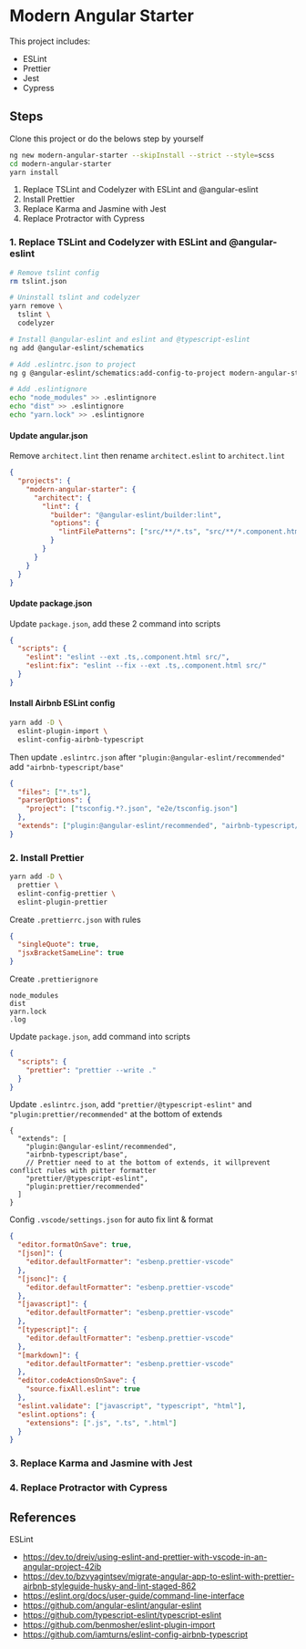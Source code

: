 # Modern Angular Starter

This project includes:

- ESLint
- Prettier
- Jest
- Cypress

## Steps

Clone this project or do the belows step by yourself

```bash
ng new modern-angular-starter --skipInstall --strict --style=scss
cd modern-angular-starter
yarn install
```

1. Replace TSLint and Codelyzer with ESLint and @angular-eslint
2. Install Prettier
3. Replace Karma and Jasmine with Jest
4. Replace Protractor with Cypress

### 1. Replace TSLint and Codelyzer with ESLint and @angular-eslint

```bash
# Remove tslint config
rm tslint.json

# Uninstall tslint and codelyzer
yarn remove \
  tslint \
  codelyzer

# Install @angular-eslint and eslint and @typescript-eslint
ng add @angular-eslint/schematics

# Add .eslintrc.json to project
ng g @angular-eslint/schematics:add-config-to-project modern-angular-starter

# Add .eslintignore
echo "node_modules" >> .eslintignore
echo "dist" >> .eslintignore
echo "yarn.lock" >> .eslintignore
```

#### Update angular.json

Remove `architect.lint` then rename `architect.eslint` to `architect.lint`

```json
{
  "projects": {
    "modern-angular-starter": {
      "architect": {
        "lint": {
          "builder": "@angular-eslint/builder:lint",
          "options": {
            "lintFilePatterns": ["src/**/*.ts", "src/**/*.component.html"]
          }
        }
      }
    }
  }
}
```

#### Update package.json

Update `package.json`, add these 2 command into scripts

```json
{
  "scripts": {
    "eslint": "eslint --ext .ts,.component.html src/",
    "eslint:fix": "eslint --fix --ext .ts,.component.html src/"
  }
}
```

#### Install Airbnb ESLint config

```bash
yarn add -D \
  eslint-plugin-import \
  eslint-config-airbnb-typescript
```

Then update `.eslintrc.json` after `"plugin:@angular-eslint/recommended"` add `"airbnb-typescript/base"`

```json
{
  "files": ["*.ts"],
  "parserOptions": {
    "project": ["tsconfig.*?.json", "e2e/tsconfig.json"]
  },
  "extends": ["plugin:@angular-eslint/recommended", "airbnb-typescript/base"]
}
```

### 2. Install Prettier

```bash
yarn add -D \
  prettier \
  eslint-config-prettier \
  eslint-plugin-prettier
```

Create `.prettierrc.json` with rules

```json
{
  "singleQuote": true,
  "jsxBracketSameLine": true
}
```

Create `.prettierignore`

```ignore
node_modules
dist
yarn.lock
.log
```

Update `package.json`, add command into scripts

```json
{
  "scripts": {
    "prettier": "prettier --write ."
  }
}
```

Update `.eslintrc.json`, add `"prettier/@typescript-eslint"` and `"plugin:prettier/recommended"` at the bottom of extends

```jsonc
{
  "extends": [
    "plugin:@angular-eslint/recommended",
    "airbnb-typescript/base",
    // Prettier need to at the bottom of extends, it willprevent conflict rules with pitter formatter
    "prettier/@typescript-eslint",
    "plugin:prettier/recommended"
  ]
}
```

Config `.vscode/settings.json` for auto fix lint & format

```json
{
  "editor.formatOnSave": true,
  "[json]": {
    "editor.defaultFormatter": "esbenp.prettier-vscode"
  },
  "[jsonc]": {
    "editor.defaultFormatter": "esbenp.prettier-vscode"
  },
  "[javascript]": {
    "editor.defaultFormatter": "esbenp.prettier-vscode"
  },
  "[typescript]": {
    "editor.defaultFormatter": "esbenp.prettier-vscode"
  },
  "[markdown]": {
    "editor.defaultFormatter": "esbenp.prettier-vscode"
  },
  "editor.codeActionsOnSave": {
    "source.fixAll.eslint": true
  },
  "eslint.validate": ["javascript", "typescript", "html"],
  "eslint.options": {
    "extensions": [".js", ".ts", ".html"]
  }
}
```

<!-- TODO -->

### 3. Replace Karma and Jasmine with Jest

<!-- TODO -->

### 4. Replace Protractor with Cypress

<!-- TODO -->

## References

ESLint

- https://dev.to/dreiv/using-eslint-and-prettier-with-vscode-in-an-angular-project-42ib
- https://dev.to/bzvyagintsev/migrate-angular-app-to-eslint-with-prettier-airbnb-styleguide-husky-and-lint-staged-862
- https://eslint.org/docs/user-guide/command-line-interface
- https://github.com/angular-eslint/angular-eslint
- https://github.com/typescript-eslint/typescript-eslint
- https://github.com/benmosher/eslint-plugin-import
- https://github.com/iamturns/eslint-config-airbnb-typescript
